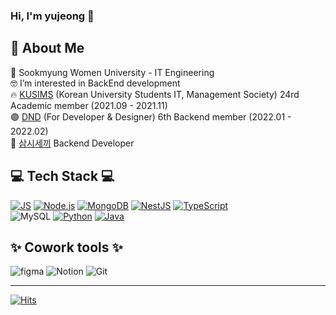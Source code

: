 

<div align=left>

 ### Hi, I'm yujeong 👋
👋 About Me <br/>
---
🏫 Sookmyung Women University - IT Engineering <br>
🤓 I’m interested in BackEnd development <br>
🔥 [KUSIMS](https://github.com/KUSITMS-Official) (Korean University Students IT, Management Society) 24rd Academic member (2021.09 - 2021.11) <br>
🟣 [DND](https://dnd.ac/) (For Developer & Designer) 6th Backend member (2022.01 - 2022.02) <br>
🍚 [삼시세끼](https://litt.ly/samshisekki) Backend Developer
 
💻 Tech Stack 💻
---
[![JS](https://img.shields.io/badge/JavaScript-F7DF1E?style=flat-square&logo=JavaScript&logoColor=black)](https://github.com/ohyujeong/24th_DemoDay_Wantudy-Server_3) [![Node.js](https://img.shields.io/badge/Node.js-339933?style=flat-square&logo=Node.js&logoColor=green)](https://github.com/ohyujeong/24th_DemoDay_Wantudy-Server_3) [![MongoDB](https://img.shields.io/badge/MongoDB-47A248?style=flat-square&logo=MongoDB&logoColor=black)](https://github.com/ohyujeong/24th_DemoDay_Wantudy-Server_3) [![NestJS](https://img.shields.io/badge/NestJS-E0234E?style=flat-square&logo=NestJs&logoColor=white)](https://github.com/ohyujeong/dnd-6th-2-backend) [![TypeScript](https://img.shields.io/badge/TypeScript-3178C6?style=flat-square&logo=TypeScript&logoColor=white)](https://github.com/ohyujeong/dnd-6th-2-backend) <br/>
![MySQL](https://img.shields.io/badge/MySQL-4479A1?style=flat-square&logo=Node.js&logoColor=black)
[![Python](https://img.shields.io/badge/Python-3776AB?style=flat-square&logo=Python&logoColor=yellow)](https://github.com/ohyujeong/BaekJoon) [![Java](https://img.shields.io/badge/Java-007396?style=flat-square&logo=Java&logoColor=white)](https://github.com/ohyujeong/cardGame)
  
✨ Cowork tools ✨  
---
![figma](https://img.shields.io/badge/Figma-F24E1E?style=flat-square&logo=Figma&logoColor=black) ![Notion](https://img.shields.io/badge/Notion-000000?style=flat-square&logo=Notion&logoColor=white) ![Git](https://img.shields.io/badge/Git-F05032?style=flat-square&logo=Git&logoColor=white) 

---

[![Hits](https://hits.seeyoufarm.com/api/count/incr/badge.svg?url=https%3A%2F%2Fgithub.com%2Fohyujeong&count_bg=%23000CF7&title_bg=%23000000&icon=&icon_color=%23E7E7E7&title=hits&edge_flat=false)](https://hits.seeyoufarm.com)


  
</div>
